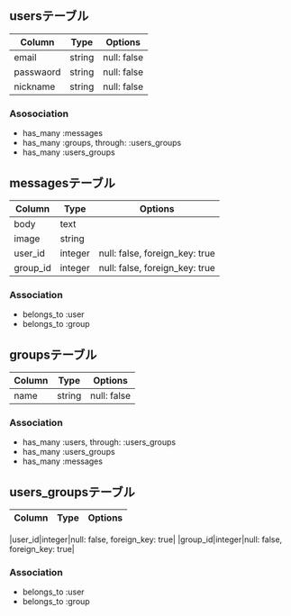 ## usersテーブル
|Column|Type|Options|
|------|----|-------|
|email|string|null: false|
|passwaord|string|null: false|
|nickname|string|null: false|
### Asosociation
- has_many :messages
- has_many :groups, through:  :users_groups
- has_many :users_groups

## messagesテーブル
|Column|Type|Options|
|------|----|-------|
|body|text| |
|image|string|| |
|user_id|integer|null: false, foreign_key: true|
|group_id|integer|null: false, foreign_key: true|
### Association
- belongs_to :user
- belongs_to :group
 
## groupsテーブル
|Column|Type|Options|
|------|----|-------|
|name|string|null: false|
### Association
- has_many :users, through:  :users_groups
- has_many :users_groups
- has_many :messages

## users_groupsテーブル
|Column|Type|Options|
|------|----|-------|

|user_id|integer|null: false, foreign_key: true|
|group_id|integer|null: false, foreign_key: true|
### Association
- belongs_to :user
- belongs_to :group
